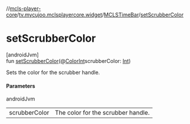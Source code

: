 //[mcls-player-core](../../../index.md)/[tv.mycujoo.mclsplayercore.widget](../index.md)/[MCLSTimeBar](index.md)/[setScrubberColor](set-scrubber-color.md)

# setScrubberColor

[androidJvm]\
fun [setScrubberColor](set-scrubber-color.md)(@[ColorInt](https://developer.android.com/reference/kotlin/androidx/annotation/ColorInt.html)scrubberColor: [Int](https://kotlinlang.org/api/latest/jvm/stdlib/kotlin/-int/index.html))

Sets the color for the scrubber handle.

#### Parameters

androidJvm

| | |
|---|---|
| scrubberColor | The color for the scrubber handle. |
